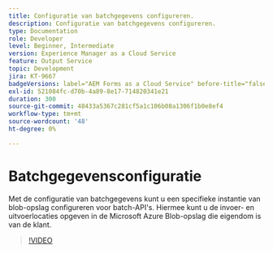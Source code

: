 ```yaml
---
title: Configuratie van batchgegevens configureren.
description: Configuratie van batchgegevens configureren.
type: Documentation
role: Developer
level: Beginner, Intermediate
version: Experience Manager as a Cloud Service
feature: Output Service
topic: Development
jira: KT-9667
badgeVersions: label="AEM Forms as a Cloud Service" before-title="false"
exl-id: 521084fc-d70b-4a89-8e17-714820341e21
duration: 300
source-git-commit: 48433a5367c281cf5a1c106b08a1306f1b0e8ef4
workflow-type: tm+mt
source-wordcount: '48'
ht-degree: 0%

---
```


# Batchgegevensconfiguratie

Met de configuratie van batchgegevens kunt u een specifieke instantie van blob-opslag configureren voor batch-API&#39;s. Hiermee kunt u de invoer- en uitvoerlocaties opgeven in de Microsoft Azure Blob-opslag die eigendom is van de klant.

>[!VIDEO](https://video.tv.adobe.com/v/340128?quality=12&learn=on)
